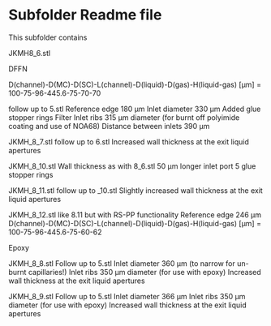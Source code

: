 # Subfolder Readme file
This subfolder contains


JKMH8_6.stl

DFFN

D(channel)-D(MC)-D(SC)-L(channel)-D(liquid)-D(gas)-H(liquid-gas) [µm]
= 100-75-96-445.6-75-70-70

follow up to 5.stl 
Reference edge 180 µm
Inlet diameter 330 µm
Added glue stopper rings
Filter
Inlet ribs 315 µm diameter (for burnt off polyimide coating and use of NOA68)
Distance between inlets 390 µm


JKMH_8_7.stl
follow up to 6.stl
Increased wall thickness at the exit liquid apertures

JKMH_8_10.stl
Wall thickness as with 8_6.stl
50 µm longer inlet port
5 glue stopper rings

JKMH_8_11.stl
follow up to _10.stl
Slightly increased wall thickness 
at the exit liquid apertures

JKMH_8_12.stl
like 8.11 but with RS-PP functionality
Reference edge 246 µm
D(channel)-D(MC)-D(SC)-L(channel)-D(liquid)-D(gas)-H(liquid-gas) [µm]
= 100-75-96-445.6-75-60-62





Epoxy

JKMH_8_8.stl
Follow up to 5.stl
Inlet diameter 360 µm (to narrow for un-burnt capillaries!)
Inlet ribs 350 µm diameter (for use with epoxy)
Increased wall thickness at the exit liquid apertures

JKMH_8_9.stl
Follow up to 5.stl
Inlet diameter 366 µm
Inlet ribs 350 µm diameter (for use with epoxy)
Increased wall thickness at the exit liquid apertures
